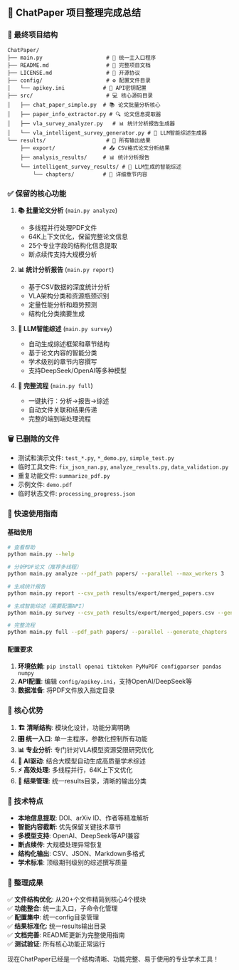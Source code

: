 ## 🎯 ChatPaper 项目整理完成总结

### 📁 最终项目结构
```
ChatPaper/
├── main.py                    # 🎯 统一主入口程序
├── README.md                  # 📖 完整项目文档
├── LICENSE.md                 # 📄 开源协议
├── config/                    # ⚙️ 配置文件目录
│   └── apikey.ini            # 🔑 API密钥配置
├── src/                       # 💻 核心源码目录
│   ├── chat_paper_simple.py  # 📚 论文批量分析核心
│   ├── paper_info_extractor.py # 🔍 论文信息提取器
│   ├── vla_survey_analyzer.py   # 📊 统计分析报告生成器
│   └── vla_intelligent_survey_generator.py # 🤖 LLM智能综述生成器
└── results/                   # 📁 所有输出结果
    ├── export/               # 📤 CSV格式论文分析结果
    ├── analysis_results/     # 📊 统计分析报告
    └── intelligent_survey_results/ # 🤖 LLM生成的智能综述
        └── chapters/         # 📖 详细章节内容
```

### ✅ 保留的核心功能

1. **📚 批量论文分析** (`main.py analyze`)
   - 多线程并行处理PDF文件
   - 64K上下文优化，保留完整论文信息
   - 25个专业字段的结构化信息提取
   - 断点续传支持大规模分析

2. **📊 统计分析报告** (`main.py report`)
   - 基于CSV数据的深度统计分析
   - VLA架构分类和资源瓶颈识别
   - 定量性能分析和趋势预测
   - 结构化分类摘要生成

3. **🤖 LLM智能综述** (`main.py survey`)
   - 自动生成综述框架和章节结构
   - 基于论文内容的智能分类
   - 学术级别的章节内容撰写
   - 支持DeepSeek/OpenAI等多种模型

4. **🔄 完整流程** (`main.py full`)
   - 一键执行：分析→报告→综述
   - 自动文件关联和结果传递
   - 完整的端到端处理流程

### 🗑️ 已删除的文件
- 测试和演示文件: `test_*.py`, `*_demo.py`, `simple_test.py`
- 临时工具文件: `fix_json_nan.py`, `analyze_results.py`, `data_validation.py`
- 重复功能文件: `summarize_pdf.py`
- 示例文件: `demo.pdf`
- 临时状态文件: `processing_progress.json`

### 🚀 快速使用指南

#### 基础使用
```bash
# 查看帮助
python main.py --help

# 分析PDF论文（推荐多线程）
python main.py analyze --pdf_path papers/ --parallel --max_workers 3

# 生成统计报告
python main.py report --csv_path results/export/merged_papers.csv

# 生成智能综述（需要配置API）
python main.py survey --csv_path results/export/merged_papers.csv --generate_chapters

# 完整流程
python main.py full --pdf_path papers/ --parallel --generate_chapters
```

#### 配置要求
1. **环境依赖**: `pip install openai tiktoken PyMuPDF configparser pandas numpy`
2. **API配置**: 编辑 `config/apikey.ini`，支持OpenAI/DeepSeek等
3. **数据准备**: 将PDF文件放入指定目录

### 🎯 核心优势

1. **🏗️ 清晰结构**: 模块化设计，功能分离明确
2. **🎛️ 统一入口**: 单一主程序，参数化控制所有功能
3. **📊 专业分析**: 专门针对VLA模型资源受限研究优化
4. **🤖 AI驱动**: 结合大模型自动生成高质量学术综述
5. **⚡ 高效处理**: 多线程并行，64K上下文优化
6. **📁 结果管理**: 统一results目录，清晰的输出分类

### 🔧 技术特点

- **本地信息提取**: DOI、arXiv ID、作者等精准解析
- **智能内容截断**: 优先保留关键技术章节
- **多模型支持**: OpenAI、DeepSeek等API兼容
- **断点续传**: 大规模处理异常恢复
- **结构化输出**: CSV、JSON、Markdown多格式
- **学术标准**: 顶级期刊级别的综述撰写质量

### 🎉 整理成果

✅ **文件结构优化**: 从20+个文件精简到核心4个模块  
✅ **功能整合**: 统一主入口，子命令化管理  
✅ **配置集中**: 统一config目录管理  
✅ **结果标准化**: 统一results输出目录  
✅ **文档完善**: README更新为完整使用指南  
✅ **测试验证**: 所有核心功能正常运行  

现在ChatPaper已经是一个结构清晰、功能完整、易于使用的专业学术工具！
